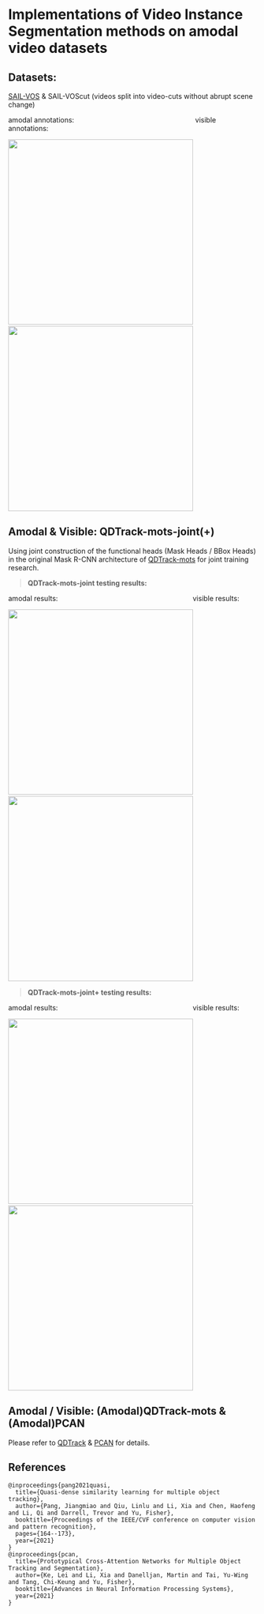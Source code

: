 # Implementations of Video Instance Segmentation methods on amodal video datasets 

## Datasets:
[SAIL-VOS](https://sailvos.web.illinois.edu/_site/index.html) & SAIL-VOScut (videos split into video-cuts without abrupt scene change)

amodal annotations: &emsp;&emsp;&emsp;&emsp;&emsp;&emsp;&emsp;&emsp;&emsp;&emsp;&emsp;&emsp;&emsp;&emsp;&emsp;&emsp;&emsp; visible annotations:

<img src="figures/amo_anno.png" width="375"> &emsp; &emsp; <img src="figures/vis_anno.png" width="375">

## Amodal & Visible: QDTrack-mots-joint(+)
Using joint construction of the functional heads (Mask Heads / BBox Heads) in the original Mask R-CNN architecture of [QDTrack-mots](https://github.com/SysCV/qdtrack) for joint training research.

> **QDTrack-mots-joint testing results:**

amodal results: &emsp;&emsp;&emsp;&emsp;&emsp;&emsp;&emsp;&emsp;&emsp;&emsp;&emsp;&emsp;&emsp;&emsp;&emsp;&emsp;&emsp;&emsp;&emsp; visible results:

<img src="figures/amo_joint.png" width="375"> &emsp; &emsp; <img src="figures/vis_joint.png" width="375">

> **QDTrack-mots-joint+ testing results:**

amodal results: &emsp;&emsp;&emsp;&emsp;&emsp;&emsp;&emsp;&emsp;&emsp;&emsp;&emsp;&emsp;&emsp;&emsp;&emsp;&emsp;&emsp;&emsp;&emsp; visible results:

<img src="figures/amo_joint+.png" width="375"> &emsp; &emsp; <img src="figures/vis_joint+.png" width="375">


## Amodal / Visible: (Amodal)QDTrack-mots & (Amodal)PCAN
Please refer to [QDTrack](https://github.com/SysCV/qdtrack) & [PCAN](https://github.com/SysCV/pcan) for details.

## References
```
@inproceedings{pang2021quasi,
  title={Quasi-dense similarity learning for multiple object tracking},
  author={Pang, Jiangmiao and Qiu, Linlu and Li, Xia and Chen, Haofeng and Li, Qi and Darrell, Trevor and Yu, Fisher},
  booktitle={Proceedings of the IEEE/CVF conference on computer vision and pattern recognition},
  pages={164--173},
  year={2021}
}
@inproceedings{pcan,
  title={Prototypical Cross-Attention Networks for Multiple Object Tracking and Segmentation},
  author={Ke, Lei and Li, Xia and Danelljan, Martin and Tai, Yu-Wing and Tang, Chi-Keung and Yu, Fisher},
  booktitle={Advances in Neural Information Processing Systems},
  year={2021}
}
